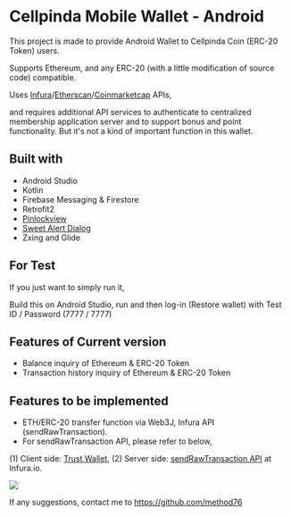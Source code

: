 # Cellpinda Mobile Wallet - Android

This project is made to provide Android Wallet to Cellpinda Coin (ERC-20 Token) users.

Supports Ethereum, and any ERC-20 (with a little modification of source code) compatible.

Uses [Infura](https://infura.io/)/[Etherscan](https://etherscan.io/apis)/[Coinmarketcap](https://coinmarketcap.com/api/) APIs, 

and requires additional API services to authenticate to centralized membership application server and to support bonus and point functionality. But it's not a kind of important function in this wallet.

## Built with
* Android Studio
* Kotlin
* Firebase Messaging & Firestore
* Retrofit2
* [Pinlockview](https://github.com/aritraroy/PinLockView)
* [Sweet Alert Dialog](https://github.com/pedant/sweet-alert-dialog)
* Zxing and Glide

## For Test

If you just want to simply run it,

Build this on Android Studio, run and then log-in (Restore wallet) with Test ID / Password (7777 / 7777)

## Features of Current version

* Balance inquiry of Ethereum & ERC-20 Token
* Transaction history inquiry of Ethereum & ERC-20 Token

## Features to be implemented

* ETH/ERC-20 transfer function via Web3J, Infura API (sendRawTransaction).
* For sendRawTransaction API, please refer to below, 

(1) Client side: [Trust Wallet](https://github.com/TrustWallet/trust-wallet-android-source),
(2) Server side: [sendRawTransaction API](https://infura.io/docs/ethereum/json-rpc/eth_sendRawTransaction) at Infura.io.


[<img src="https://wallet.cellpinda.com/img/mobile-wallet-screenshot.jpg">](https://play.google.com/store/apps/details?id=com.cellpinda.coin.wallet)


If any suggestions, contact me to https://github.com/method76
